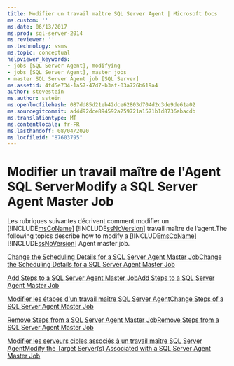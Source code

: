 ```yaml
---
title: Modifier un travail maître SQL Server Agent | Microsoft Docs
ms.custom: ''
ms.date: 06/13/2017
ms.prod: sql-server-2014
ms.reviewer: ''
ms.technology: ssms
ms.topic: conceptual
helpviewer_keywords:
- jobs [SQL Server Agent], modifying
- jobs [SQL Server Agent], master jobs
- master SQL Server Agent job [SQL Server]
ms.assetid: 4fd5e734-1a57-47d7-b3af-03a726b619a4
author: stevestein
ms.author: sstein
ms.openlocfilehash: 087dd85d21eb42dce62803d704d2c3de9de61a02
ms.sourcegitcommit: ad4d92dce894592a259721a1571b1d8736abacdb
ms.translationtype: MT
ms.contentlocale: fr-FR
ms.lasthandoff: 08/04/2020
ms.locfileid: "87603795"
---
```

# <a name="modify-a-sql-server-agent-master-job"></a><span data-ttu-id="2dbc3-102">Modifier un travail maître de l'Agent SQL Server</span><span class="sxs-lookup"><span data-stu-id="2dbc3-102">Modify a SQL Server Agent Master Job</span></span>
  <span data-ttu-id="2dbc3-103">Les rubriques suivantes décrivent comment modifier un [!INCLUDE[msCoName](../../includes/msconame-md.md)] [!INCLUDE[ssNoVersion](../../includes/ssnoversion-md.md)] travail maître de l’agent.</span><span class="sxs-lookup"><span data-stu-id="2dbc3-103">The following topics describe how to modify a [!INCLUDE[msCoName](../../includes/msconame-md.md)] [!INCLUDE[ssNoVersion](../../includes/ssnoversion-md.md)] Agent master job.</span></span>  
  
 [<span data-ttu-id="2dbc3-104">Change the Scheduling Details for a SQL Server Agent Master Job</span><span class="sxs-lookup"><span data-stu-id="2dbc3-104">Change the Scheduling Details for a SQL Server Agent Master Job</span></span>](change-the-scheduling-details-for-a-sql-server-agent-master-job.md)  
  
 [<span data-ttu-id="2dbc3-105">Add Steps to a SQL Server Agent Master Job</span><span class="sxs-lookup"><span data-stu-id="2dbc3-105">Add Steps to a SQL Server Agent Master Job</span></span>](../object/add-steps-to-a-sql-server-agent-master-job.md)  
  
 [<span data-ttu-id="2dbc3-106">Modifier les étapes d'un travail maître SQL Server Agent</span><span class="sxs-lookup"><span data-stu-id="2dbc3-106">Change Steps of a SQL Server Agent Master Job</span></span>](change-steps-of-a-sql-server-agent-master-job.md)  
  
 [<span data-ttu-id="2dbc3-107">Remove Steps from a SQL Server Agent Master Job</span><span class="sxs-lookup"><span data-stu-id="2dbc3-107">Remove Steps from a SQL Server Agent Master Job</span></span>](remove-steps-from-a-sql-server-agent-master-job.md)  
  
 [<span data-ttu-id="2dbc3-108">Modifier les serveurs cibles associés à un travail maître SQL Server Agent</span><span class="sxs-lookup"><span data-stu-id="2dbc3-108">Modify the Target Server&#40;s&#41; Associated with a SQL Server Agent Master Job</span></span>](modify-the-target-server-s-associated-with-a-sql-server-agent-master-job.md)  
  
  
